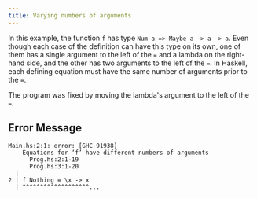 ```yaml
---
title: Varying numbers of arguments
---
```


In this example, the function `f` has type `Num a => Maybe a -> a -> a`. Even though each case of the definition can have this type on its own, one of them has a single argument to the left of the `=` and a lambda on the right-hand side, and the other has two arguments to the left of the `=`. In Haskell, each defining equation must have the same number of arguments prior to the `=`.

The program was fixed by moving the lambda's argument to the left of the `=`.

## Error Message

```
Main.hs:2:1: error: [GHC-91938]
    Equations for ‘f’ have different numbers of arguments
      Prog.hs:2:1-19
      Prog.hs:3:1-20
  |
2 | f Nothing = \x -> x
  | ^^^^^^^^^^^^^^^^^^^...
```

